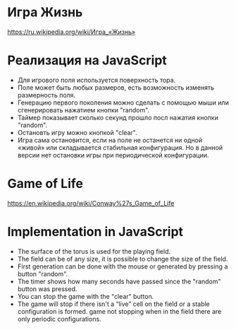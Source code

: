 # Игра Жизнь
https://ru.wikipedia.org/wiki/Игра_«Жизнь»

# Реализация на JavaScript
* Для игрового поля используется поверхность тора.
* Поле может быть любых размеров, есть возможность изменять размерность поля.
* Генерацию первого поколения можно сделать с помощью мыши или сгенерировать нажатием кнопки "random".
* Таймер показывает сколько секунд прошло посл нажатия кнопки "random".
* Остановть игру можно кнопкой "clear".
* Игра сама остановится, если на поле не останется ни одной «живой» или складывается стабильная конфигурация. Но в данной версии нет остановки игры при периодической конфигурации.

# Game of Life
https://en.wikipedia.org/wiki/Conway%27s_Game_of_Life

# Implementation in JavaScript
* The surface of the torus is used for the playing field.
* The field can be of any size, it is possible to change the size of the field.
* First generation can be done with the mouse or generated by pressing a button "random".
* The timer shows how many seconds have passed since the "random" button was pressed.
* You can stop the game with the "clear" button.
* The game will stop if there isn't a “live” cell on the field or a stable configuration is formed. game not stopping when in the field there are only periodic configurations.